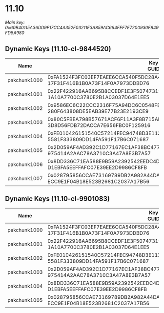 # 11.10

###### *Main key: 0x60B40115A36DD9F17CC4A352F03211E3A859AC664FEF7E7200930F849FD8A980*

## Dynamic Keys (11.10-cl-9844520)

| Name         | Key<br/>GUID                                                                                            |
|--------------|---------------------------------------------------------------------------------------------------------|
| pakchunk1000 | 0xFA1524F3FC03EF7EAEE6CCA540F5DC28A444A28E6F48F6963C6FB7C714F99C53<br/>17F31F416B1B0A73F14F0A7973DDBD76 |
| pakchunk1001 | 0x22F422916AAB695B8CCEDF1E3F50747315B90DC6A2BFB9E3A3640715F645998F<br/>1A10A7700C3780E2B1A03037D64E1EE5 |
| pakchunk1002 | 0x9586EC6C22CCC2316F75A94DC6C0548FE3D98899ADA1AFF0725CF6B00390C6E3<br/>280F643808DE5EAB39E77B23E2193CE9 |
| pakchunk1003 | 0x80C5FBEA798B57671ACF6F11A3F8B715AB42538B5D8B58C780948F6DD9CB4D47<br/>3D8D56FDB72DACCA7E656FBC0F125916 |
| pakchunk1004 | 0xFE010426151540C57214FEC94748D3E1133DF568FB867229D998AD0157700187<br/>5581F333809DD14FA591F17B6C071687 |
| pakchunk1005 | 0x2D059AF4AD392C1D77167EC1AF38BC477BEC31198570DC896A801C9811593638<br/>975414A2AAC78A3710C3A47A8E3B7A57 |
| pakchunk1006 | 0x8DD336C71EA588E9B59A2392542EEDC4D8FA1EF585EFFCC2AB8CF1318158C6E8<br/>D1EBFA5EEFFAFC07E39EE2D9986CF8FB |
| pakchunk1007 | 0x028795856CCAE73169789DB2A982A44DA470E2FA3DD7ADBF12E8A962F0BE8F10<br/>ECC9E1F04B18E523B2681C2037A17B56 |

## Dynamic Keys (11.10-cl-9901083)

| Name         | Key<br/>GUID                                                                                            |
|--------------|---------------------------------------------------------------------------------------------------------|
| pakchunk1000 | 0xFA1524F3FC03EF7EAEE6CCA540F5DC28A444A28E6F48F6963C6FB7C714F99C53<br/>17F31F416B1B0A73F14F0A7973DDBD76 |
| pakchunk1001 | 0x22F422916AAB695B8CCEDF1E3F50747315B90DC6A2BFB9E3A3640715F645998F<br/>1A10A7700C3780E2B1A03037D64E1EE5 |
| pakchunk1002 | 0xFE010426151540C57214FEC94748D3E1133DF568FB867229D998AD0157700187<br/>5581F333809DD14FA591F17B6C071687 |
| pakchunk1003 | 0x2D059AF4AD392C1D77167EC1AF38BC477BEC31198570DC896A801C9811593638<br/>975414A2AAC78A3710C3A47A8E3B7A57 |
| pakchunk1004 | 0x8DD336C71EA588E9B59A2392542EEDC4D8FA1EF585EFFCC2AB8CF1318158C6E8<br/>D1EBFA5EEFFAFC07E39EE2D9986CF8FB |
| pakchunk1005 | 0x028795856CCAE73169789DB2A982A44DA470E2FA3DD7ADBF12E8A962F0BE8F10<br/>ECC9E1F04B18E523B2681C2037A17B56 |